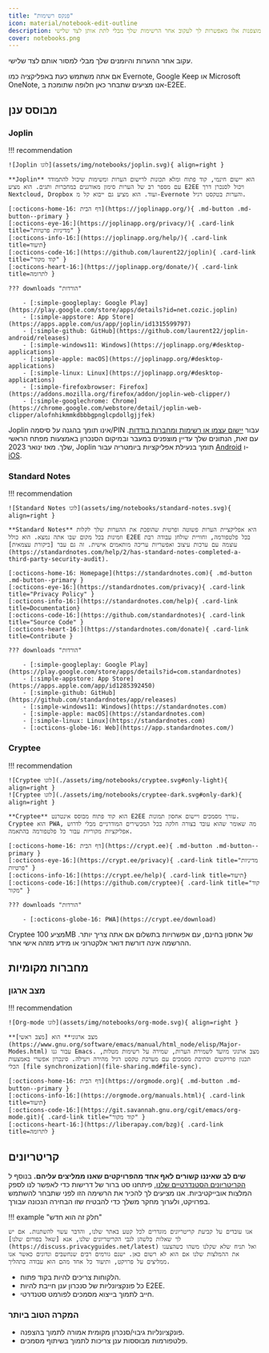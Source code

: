 ```yaml
---
title: "פנקס רשימות"
icon: material/notebook-edit-outline
description: אפליקציות רישום רשימות-מוצפנות אלו מאפשרות לך לעקוב אחר הרשימות שלך מבלי לתת אותן לצד שלישי.
cover: notebooks.png
---
```


עקוב אחר ההערות והיומנים שלך מבלי למסור אותם לצד שלישי.

אם אתה משתמש כעת באפליקציה כמו Evernote, Google Keep או Microsoft OneNote, אנו מציעים שתבחר כאן חלופה שתומכת ב-E2EE.

## מבוסס ענן

### Joplin

!!! recommendation

    ![Joplin לוגו](assets/img/notebooks/joplin.svg){ align=right }
    
    **Joplin** הוא יישום חינמי, קוד פתוח ומלא תכונות לרישום הערות ומשימות שיכול להתמודד עם מספר רב של הערות סימון מאורגנים במחברות ותגים. הוא מציע E2EE ויכול לסנכרן דרך Nextcloud, Dropbox ועוד. הוא מציע גם ייבוא קל מ-Evernote והערות בטקסט רגיל.
    
    [:octicons-home-16: דף הבית](https://joplinapp.org/){ .md-button .md-button--primary }
    [:octicons-eye-16:](https://joplinapp.org/privacy/){ .card-link title="מדיניות פרטיות" }
    [:octicons-info-16:](https://joplinapp.org/help/){ .card-link title=תיעוד}
    [:octicons-code-16:](https://github.com/laurent22/joplin){ .card-link title="קוד מקור" }
    [:octicons-heart-16:](https://joplinapp.org/donate/){ .card-link title=לתרומה }
    
    ??? downloads "הורדות"
    
        - [:simple-googleplay: Google Play](https://play.google.com/store/apps/details?id=net.cozic.joplin)
        - [:simple-appstore: App Store](https://apps.apple.com/us/app/joplin/id1315599797)
        - [:simple-github: GitHub](https://github.com/laurent22/joplin-android/releases)
        - [:simple-windows11: Windows](https://joplinapp.org/#desktop-applications)
        - [:simple-apple: macOS](https://joplinapp.org/#desktop-applications)
        - [:simple-linux: Linux](https://joplinapp.org/#desktop-applications)
        - [:simple-firefoxbrowser: Firefox](https://addons.mozilla.org/firefox/addon/joplin-web-clipper/)
        - [:simple-googlechrome: Chrome](https://chrome.google.com/webstore/detail/joplin-web-clipper/alofnhikmmkdbbbgpnglcpdollgjjfek)

Joplin אינו תומך בהגנה על סיסמה/PIN עבור [יישום עצמו או רשימות ומחברות בודדות](https://github.com/laurent22/joplin/issues/289). עם זאת, הנתונים שלך עדיין מוצפנים במעבר ובמיקום הסנכרון באמצעות מפתח הראשי שלך. מאז ינואר 2023, Joplin תומך בנעילת אפליקציות ביומטריה עבור [Android](https://joplinapp.org/changelog_android/#android-v2-10-3-https-github-com-laurent22-joplin-releases-tag-android-v2-10-3-pre-release-2023-01-05t11-29-06z) ו-[iOS](https://joplinapp.org/changelog_ios/#ios-v12-10-2-https-github-com-laurent22-joplin-releases-tag-ios-v12-10-2-2023-01-20t17-41-13z).

### Standard Notes

!!! recommendation

    ![Standard Notes לוגו](assets/img/notebooks/standard-notes.svg){ align=right }
    
    **Standard Notes** היא אפליקציית הערות פשוטה ופרטית שהופכת את ההערות שלך לקלות וזמינות בכל מקום שבו אתה נמצא. הוא כולל E2EE בכל פלטפורמה, וחוויית שולחן עבודה רבת עוצמה עם ערכות עיצוב ואפשריות עריכה מותאמים אישית. זה גם עבר [ביקורת עצמאית](https://standardnotes.com/help/2/has-standard-notes-completed-a-third-party-security-audit).
    
    [:octicons-home-16: Homepage](https://standardnotes.com){ .md-button .md-button--primary }
    [:octicons-eye-16:](https://standardnotes.com/privacy){ .card-link title="Privacy Policy" }
    [:octicons-info-16:](https://standardnotes.com/help){ .card-link title=Documentation}
    [:octicons-code-16:](https://github.com/standardnotes){ .card-link title="Source Code" }
    [:octicons-heart-16:](https://standardnotes.com/donate){ .card-link title=Contribute }
    
    ??? downloads "הורדות"
    
        - [:simple-googleplay: Google Play](https://play.google.com/store/apps/details?id=com.standardnotes)
        - [:simple-appstore: App Store](https://apps.apple.com/app/id1285392450)
        - [:simple-github: GitHub](https://github.com/standardnotes/app/releases)
        - [:simple-windows11: Windows](https://standardnotes.com)
        - [:simple-apple: macOS](https://standardnotes.com)
        - [:simple-linux: Linux](https://standardnotes.com)
        - [:octicons-globe-16: Web](https://app.standardnotes.com/)

### Cryptee

!!! recommendation

    ![Cryptee לוגו](./assets/img/notebooks/cryptee.svg#only-light){ align=right }
    ![Cryptee לוגו](./assets/img/notebooks/cryptee-dark.svg#only-dark){ align=right }
    
    **Cryptee** הוא קוד פתוח מבוסס אינטרנט E2EE עורך מסמכים ויישום אחסון תמונות. Cryptee הוא PWA, מה שאומר שהוא עובד בצורה חלקה בכל המכשירים המודרניים מבלי לדרוש אפליקציות מקוריות עבור כל פלטפורמה בהתאמה.
    
    [:octicons-home-16: דף הבית](https://crypt.ee){ .md-button .md-button--primary }
    [:octicons-eye-16:](https://crypt.ee/privacy){ .card-link title="מדיניות פרטיות" }
    [:octicons-info-16:](https://crypt.ee/help){ .card-link title=תיעוד}
    [:octicons-code-16:](https://github.com/cryptee){ .card-link title="קוד מקור" }
    
    ??? downloads "הורדות"
    
        - [:octicons-globe-16: PWA](https://crypt.ee/download)

Cryptee מציע 100MB של אחסון בחינם, עם אפשרויות בתשלום אם אתה צריך יותר. ההרשמה אינה דורשת דואר אלקטרוני או מידע מזהה אישי אחר.

## מחברות מקומיות

### מצב ארגון

!!! recommendation

    ![Org-mode לוגו](assets/img/notebooks/org-mode.svg){ align=right }
    
    **מצב ארגוני** הוא [מצב ראשי](https://www.gnu.org/software/emacs/manual/html_node/elisp/Major-Modes.html) עבור גנו Emacs. מצב ארגוני מיועד לשמירת הערות, שמירה על רשימות מטלות, תכנון פרויקטים וכתיבת מסמכים עם מערכת טקסט רגיל מהירה ויעילה. סינכרון אפשרי באמצעות הכלי [file synchronization](file-sharing.md#file-sync).
    
    [:octicons-home-16: דף הבית](https://orgmode.org){ .md-button .md-button--primary }
    [:octicons-info-16:](https://orgmode.org/manuals.html){ .card-link title=תיעוד}
    [:octicons-code-16:](https://git.savannah.gnu.org/cgit/emacs/org-mode.git){ .card-link title="קוד מקור" }
    [:octicons-heart-16:](https://liberapay.com/bzg){ .card-link title=לתרומה }

## קריטריונים

**שים לב שאיננו קשורים לאף אחד מהפרויקטים שאנו ממליצים עליהם.** בנוסף ל [הקריטריונים הסטנדרטיים שלנו](about/criteria.md), פיתחנו סט ברור של דרישות כדי לאפשר לנו לספק המלצות אובייקטיביות. אנו מציעים לך להכיר את הרשימה הזו לפני שתבחר להשתמש בפרויקט, ולערוך מחקר משלך כדי להבטיח שזו הבחירה הנכונה עבורך.

!!! example "חלק זה הוא חדש"

    אנו עובדים על קביעת קריטריונים מוגדרים לכל קטע באתר שלנו, והדבר עשוי להשתנות. אם יש לך שאלות כלשהן לגבי הקריטריונים שלנו, אנא [שאל בפורום שלנו](https://discuss.privacyguides.net/latest) ואל תניח שלא שקלנו משהו כשהצענו את ההמלצות שלנו אם הוא לא רשום כאן. ישנם גורמים רבים שנחשבים ונדונים כאשר אנו ממליצים על פרויקט, ותיעוד כל אחד מהם הוא עבודה בתהליך.

- הלקוחות צריכים להיות בקוד פתוח.
- כל פונקציונליות של סנכרון ענן חייבת להיות E2EE.
- חייב לתמוך בייצוא מסמכים לפורמט סטנדרטי.

### המקרה הטוב ביותר

- פונקציונליות גיבוי/סנכרון מקומית אמורה לתמוך בהצפנה.
- פלטפורמות מבוססות ענן צריכות לתמוך בשיתוף מסמכים.
